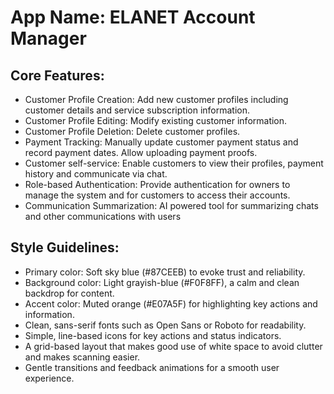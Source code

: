 # **App Name**: ELANET Account Manager

## Core Features:

- Customer Profile Creation: Add new customer profiles including customer details and service subscription information.
- Customer Profile Editing: Modify existing customer information.
- Customer Profile Deletion: Delete customer profiles.
- Payment Tracking: Manually update customer payment status and record payment dates. Allow uploading payment proofs.
- Customer self-service: Enable customers to view their profiles, payment history and communicate via chat.
- Role-based Authentication: Provide authentication for owners to manage the system and for customers to access their accounts.
- Communication Summarization: AI powered tool for summarizing chats and other communications with users

## Style Guidelines:

- Primary color: Soft sky blue (#87CEEB) to evoke trust and reliability.
- Background color: Light grayish-blue (#F0F8FF), a calm and clean backdrop for content.
- Accent color: Muted orange (#E07A5F) for highlighting key actions and information.
- Clean, sans-serif fonts such as Open Sans or Roboto for readability.
- Simple, line-based icons for key actions and status indicators.
- A grid-based layout that makes good use of white space to avoid clutter and makes scanning easier.
- Gentle transitions and feedback animations for a smooth user experience.
